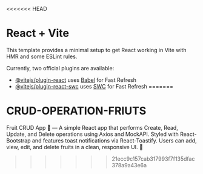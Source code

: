 <<<<<<< HEAD
# React + Vite

This template provides a minimal setup to get React working in Vite with HMR and some ESLint rules.

Currently, two official plugins are available:

- [@vitejs/plugin-react](https://github.com/vitejs/vite-plugin-react/blob/main/packages/plugin-react/README.md) uses [Babel](https://babeljs.io/) for Fast Refresh
- [@vitejs/plugin-react-swc](https://github.com/vitejs/vite-plugin-react-swc) uses [SWC](https://swc.rs/) for Fast Refresh
=======
# CRUD-OPERATION-FRIUTS
Fruit CRUD App 🍎 — A simple React app that performs Create, Read, Update, and Delete operations using Axios and MockAPI. Styled with React-Bootstrap and features toast notifications via React-Toastify. Users can add, view, edit, and delete fruits in a clean, responsive UI. 🚀
>>>>>>> 21ecc9c157cab317993f7f135dfac378a9a43e6a
